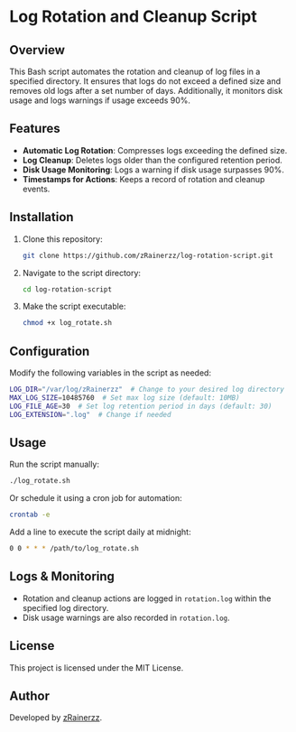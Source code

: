 # Log Rotation and Cleanup Script

## Overview
This Bash script automates the rotation and cleanup of log files in a specified directory. It ensures that logs do not exceed a defined size and removes old logs after a set number of days. Additionally, it monitors disk usage and logs warnings if usage exceeds 90%.

## Features
- **Automatic Log Rotation**: Compresses logs exceeding the defined size.
- **Log Cleanup**: Deletes logs older than the configured retention period.
- **Disk Usage Monitoring**: Logs a warning if disk usage surpasses 90%.
- **Timestamps for Actions**: Keeps a record of rotation and cleanup events.

## Installation
1. Clone this repository:
   ```bash
   git clone https://github.com/zRainerzz/log-rotation-script.git
   ```
2. Navigate to the script directory:
   ```bash
   cd log-rotation-script
   ```
3. Make the script executable:
   ```bash
   chmod +x log_rotate.sh
   ```

## Configuration
Modify the following variables in the script as needed:
```bash
LOG_DIR="/var/log/zRainerzz"  # Change to your desired log directory
MAX_LOG_SIZE=10485760  # Set max log size (default: 10MB)
LOG_FILE_AGE=30  # Set log retention period in days (default: 30)
LOG_EXTENSION=".log"  # Change if needed
```

## Usage
Run the script manually:
```bash
./log_rotate.sh
```
Or schedule it using a cron job for automation:
```bash
crontab -e
```
Add a line to execute the script daily at midnight:
```bash
0 0 * * * /path/to/log_rotate.sh
```

## Logs & Monitoring
- Rotation and cleanup actions are logged in `rotation.log` within the specified log directory.
- Disk usage warnings are also recorded in `rotation.log`.

## License
This project is licensed under the MIT License.

## Author
Developed by [zRainerzz](https://github.com/zRainerzz).

